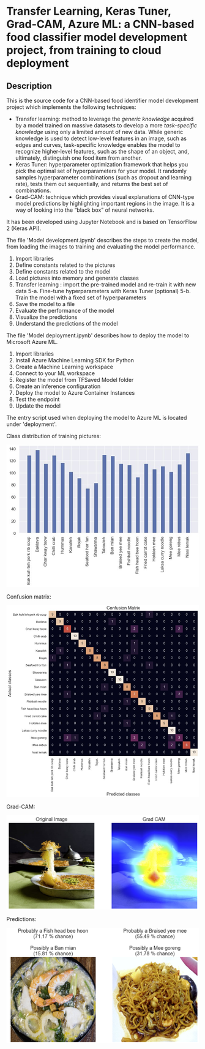 # Transfer Learning, Keras Tuner, Grad-CAM, Azure ML: a CNN-based food classifier model development project, from training to cloud deployment


## Description

This is the source code for a CNN-based food identifier model development project which implements the following techniques:

- Transfer learning: method to leverage the *generic knowledge* acquired by a model trained on massive datasets to develop a more *task-specific knowledge* using only a limited amount of new data. While generic knowledge is used to detect low-level features in an image, such as edges and curves, task-specific knowledge enables the model to recognize higher-level features, such as the shape of an object, and, ultimately, distinguish one food item from another.
- Keras Tuner: hyperparameter optimization framework that helps you pick the optimal set of hyperparameters for your model. It randomly samples hyperparameter combinations (such as dropout and learning rate), tests them out sequentially, and returns the best set of combinations.
- Grad-CAM: technique which provides visual explanations of CNN-type model predictions by highlighting important regions in the image. It is a way of looking into the “black box” of neural networks.

It has been developed using Jupyter Notebook and is based on TensorFlow 2 (Keras API).

The file 'Model development.ipynb' describes the steps to create the model, from loading the images to training and evaluating the model performance.

1. Import libraries
2. Define constants related to the pictures
3. Define constants related to the model
4. Load pictures into memory and generate classes
5. Transfer learning : import the pre-trained model and re-train it with new data
   5-a. Fine-tune hyperparameters with Keras Tuner (optional)
   5-b. Train the model with a fixed set of hyperparameters
6. Save the model to a file
7. Evaluate the performance of the model
8. Visualize the predictions
9. Understand the predictions of the model

The file 'Model deployment.ipynb' describes how to deploy the model to Microsoft Azure ML.

1. Import libraries
2. Install Azure Machine Learning SDK for Python
3. Create a Machine Learning workspace
4. Connect to your ML workspace
5. Register the model from TFSaved Model folder
6. Create an inference configuration
7. Deploy the model to Azure Container Instances
8. Test the endpoint
9. Update the model

The entry script used when deploying the model to Azure ML is located under 'deployment'.


Class distribution of training pictures:

![](pictures/pic1.jpg)

Confusion matrix:

![](pictures/pic2.jpg)

Grad-CAM:

![](pictures/pic3.png)

Predictions:

![](pictures/pic4.png)
